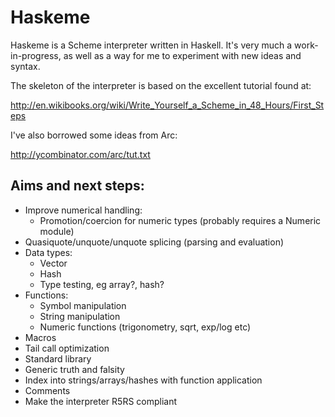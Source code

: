 # Haskeme

Haskeme is a Scheme interpreter written in Haskell. It's very much a work-in-progress, as well as a way for me to experiment with new ideas and syntax.

The skeleton of the interpreter is based on the excellent tutorial found at:

  http://en.wikibooks.org/wiki/Write_Yourself_a_Scheme_in_48_Hours/First_Steps

I've also borrowed some ideas from Arc:

  http://ycombinator.com/arc/tut.txt

## Aims and next steps:

* Improve numerical handling:
  - Promotion/coercion for numeric types (probably requires a Numeric module)
* Quasiquote/unquote/unquote splicing (parsing and evaluation)
* Data types:
  - Vector
  - Hash
  - Type testing, eg array?, hash?
* Functions:
  - Symbol manipulation
  - String manipulation
  - Numeric functions (trigonometry, sqrt, exp/log etc)
* Macros
* Tail call optimization
* Standard library
* Generic truth and falsity
* Index into strings/arrays/hashes with function application
* Comments
* Make the interpreter R5RS compliant